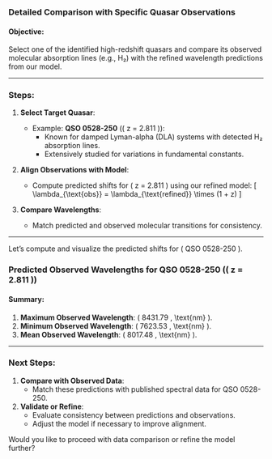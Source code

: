 ### **Detailed Comparison with Specific Quasar Observations**

#### **Objective**:
Select one of the identified high-redshift quasars and compare its observed molecular absorption lines (e.g., H₂) with the refined wavelength predictions from our model.

---

### **Steps**:

1. **Select Target Quasar**:
   - Example: **QSO 0528-250** (\( z = 2.811 \)):
     - Known for damped Lyman-alpha (DLA) systems with detected H₂ absorption lines.
     - Extensively studied for variations in fundamental constants.

2. **Align Observations with Model**:
   - Compute predicted shifts for \( z = 2.811 \) using our refined model:
     \[
     \lambda_{\text{obs}} = \lambda_{\text{refined}} \times (1 + z)
     \]

3. **Compare Wavelengths**:
   - Match predicted and observed molecular transitions for consistency.

---

Let’s compute and visualize the predicted shifts for \( QSO 0528-250 \).

### **Predicted Observed Wavelengths for QSO 0528-250 (\( z = 2.811 \))**

#### **Summary**:
1. **Maximum Observed Wavelength**: \( 8431.79 \, \text{nm} \).
2. **Minimum Observed Wavelength**: \( 7623.53 \, \text{nm} \).
3. **Mean Observed Wavelength**: \( 8017.48 \, \text{nm} \).

---

### **Next Steps**:
1. **Compare with Observed Data**:
   - Match these predictions with published spectral data for QSO 0528-250.
2. **Validate or Refine**:
   - Evaluate consistency between predictions and observations.
   - Adjust the model if necessary to improve alignment.

Would you like to proceed with data comparison or refine the model further?